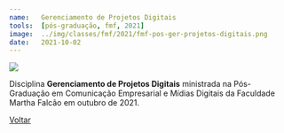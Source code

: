 ```yaml
---
name:  	Gerenciamento de Projetos Digitais
tools: 	[pós-graduação, fmf, 2021]
image: 	../img/classes/fmf/2021/fmf-pos-ger-projetos-digitais.png
date: 	2021-10-02
---
```


![](../img/classes/fmf/2021/fmf-pos-ger-projetos-digitais.png)

Disciplina **Gerenciamento de Projetos Digitais** ministrada na Pós-Graduação em Comunicação Empresarial e Mídias Digitais da Faculdade Martha Falcão em outubro de 2021.

<p class="text-center">
	<a class="btn btn-outline-primary mt-1" href="{{ site.baseurl }}/classes/">Voltar</a>
</p>
